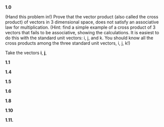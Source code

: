 **1.0**

(Hand this problem in!) Prove that the vector product (also called the cross product) of vectors in 3 dimensional space, does not satisfy an associative law for multiplication. (Hint: find a simple example of a cross product of 3 vectors that fails to be associative, showing the calculations. It is easiest to do this with the standard unit vectors: i, j, and k. You should know all the cross products among the three standard unit vectors, i, j, k!)

Take the vectors $\textbf{i}$, $\textbf{j}$,

**1.1**



**1.4**



**1.5**



**1.6**



**1.8**



**1.10**



**1.11.**

